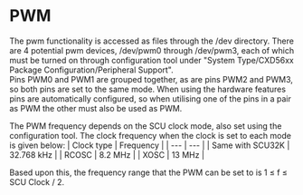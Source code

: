 # PWM
The pwm functionality is accessed as files through the /dev directory. There are 4 potential pwm devices, /dev/pwm0 through /dev/pwm3, each of which
must be turned on through configuration tool under "System Type/CXD56xx Package Configuration/Peripheral Support".  
Pins PWM0 and PWM1 are grouped together, as are pins PWM2 and PWM3, so both pins are set to the same mode. When using the hardware features pins are
automatically configured, so when utilising one of the pins in a pair as PWM the other must also be used as PWM.

The PWM frequency depends on the SCU clock mode, also set using the configuration tool. The clock frequency when the clock is set to each mode is
given below:
| Clock type | Frequency |
| --- | --- |
| Same with SCU32K | 32.768 kHz |
| RCOSC | 8.2 MHz |
| XOSC | 13 MHz |

Based upon this, the frequency range that the PWM can be set to is 1 ≤ f ≤ SCU Clock / 2.

